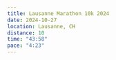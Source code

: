 ```yaml
---
title: Lausanne Marathon 10k 2024
date: 2024-10-27
location: Lausanne, CH
distance: 10
time: "43:58"
pace: "4:23"
---
```

